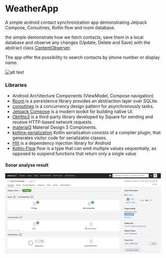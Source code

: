 # <b>WeatherApp</b>

A simple android contact synchronization app demonstrating Jetpack Compose, Coroutines, Kotlin flow and room database.

the simple demonstrate how we fetch contacts, save them in a local database
and observe any changes (Update, Delete and Save) with the abstract class [ContentObserver](https://developer.android.com/reference/android/database/ContentObserver).

The app offer the possibility to search contacts by phone number or display name.

![alt text](https://github.com/forzakmah/contactSyncApp/blob/main/previews/contact_app.png "Preview")

### Libraries

* Android Architecture Components (ViewModel, Compose navigation)
* [Room](https://developer.android.com/training/data-storage/room) is a persistence library provides an abstraction
  layer over SQLite.
* [coroutines](https://developer.android.com/kotlin/coroutines?hl=fr) is a concurrency design pattern for asynchronously
  tasks.
* [Jetpack Compose](https://developer.android.com/jetpack/compose) is a modern toolkit for building native UI.
* [OkHttp3](https://square.github.io/okhttp/) is a third-party library developed by Square for sending and receive
  HTTP-based network requests.
* [material3](https://developer.android.com/jetpack/androidx/releases/compose-material3) Material Design 3 Components.
* [kotlinx-serialization](https://github.com/Kotlin/kotlinx.serialization) Kotlin serialization consists of a compiler
  plugin, that generates visitor code for serializable classes.
* [Hilt](https://developer.android.com/training/dependency-injection/hilt-android) is a dependency injection library for
  Android
* [Kotlin-Flow](https://developer.android.com/kotlin/flow) flow is a type that can emit multiple values sequentially, as opposed to suspend functions that return only a single value

#### Sonar analyse result

![alt text](https://github.com/forzakmah/contactSyncApp/blob/main/previews/sonar_contact_app.png "Preview")